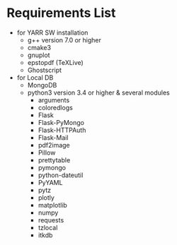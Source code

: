 # Requirements List

* for YARR SW installation
    * g++ version 7.0 or higher
    * cmake3
    * gnuplot
    * epstopdf (TeXLive)
    * Ghostscript
* for Local DB
    * MongoDB
    * python3 version 3.4 or higher & several modules
        * arguments
        * coloredlogs
        * Flask
        * Flask-PyMongo
        * Flask-HTTPAuth
        * Flask-Mail
        * pdf2image
        * Pillow
        * prettytable
        * pymongo
        * python-dateutil
        * PyYAML
        * pytz
        * plotly
        * matplotlib
        * numpy
        * requests
        * tzlocal
        * itkdb
